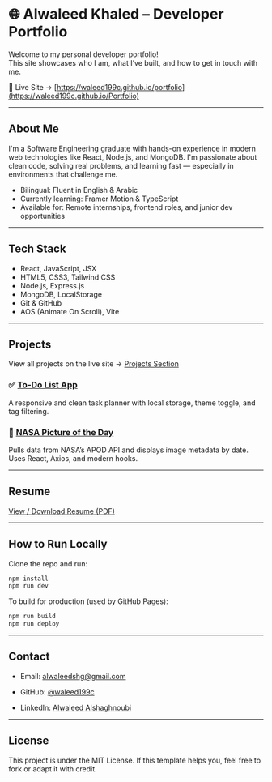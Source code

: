 # 🌐 Alwaleed Khaled – Developer Portfolio

Welcome to my personal developer portfolio!  
This site showcases who I am, what I’ve built, and how to get in touch with me.

🔗 Live Site → [https://waleed199c.github.io/portfolio](https://waleed199c.github.io/Portfolio)

---

## About Me

I'm a Software Engineering graduate with hands-on experience in modern web technologies like React, Node.js, and MongoDB. I'm passionate about clean code, solving real problems, and learning fast — especially in environments that challenge me.

-  Bilingual: Fluent in English & Arabic  
-  Currently learning: Framer Motion & TypeScript  
-  Available for: Remote internships, frontend roles, and junior dev opportunities

---

## Tech Stack

- React, JavaScript, JSX  
- HTML5, CSS3, Tailwind CSS  
- Node.js, Express.js  
- MongoDB, LocalStorage  
- Git & GitHub  
- AOS (Animate On Scroll), Vite

---

## Projects

View all projects on the live site → [Projects Section](https://waleed199c.github.io/portfolio/#/projects)

### ✅ [To-Do List App](https://github.com/waleed199c/todo-list-react)
A responsive and clean task planner with local storage, theme toggle, and tag filtering.

### 🚀 [NASA Picture of the Day](https://github.com/waleed199c/NASA-API-React)
Pulls data from NASA’s APOD API and displays image metadata by date. Uses React, Axios, and modern hooks.

---

## Resume

[View / Download Resume (PDF)](https://waleed199c.github.io/portfolio/Alwaleed-Khaled-Resume.pdf)

---

## How to Run Locally

Clone the repo and run:

```bash
npm install
npm run dev
```

To build for production (used by GitHub Pages):

```bash
npm run build
npm run deploy
```

---

## Contact
- Email: [alwaleedshg@gmail.com](mailto:alwaleedshg@gmail.com)

- GitHub: [@waleed199c](https://github.com/waleed199c)

- LinkedIn: [Alwaleed Alshaghnoubi](https://www.linkedin.com/in/alwaleed-alshaghnoubi/)

---

## License
This project is under the MIT License.
If this template helps you, feel free to fork or adapt it with credit.